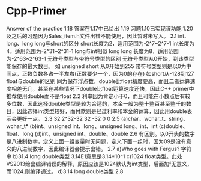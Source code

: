 # Cpp-Primer
Answer of the practice
1.18
答案在1.17中已给出
1.19
习题1.10已实现该功能
1.20及之后的习题因为Sales_item.h文件出错不能使用，因此暂时未写入。
2.1
int、long、long long与short的区分
short长度为2，适用范围为-2^7~2^7-1
int长度为4，适用范围为-2^31~2^31-1
long与int相似
long long 长度为8，适用范围为-2^63~2^63-1
无符号类型与带符号类型的区别
无符号类型从0开始，到该类型能保存的最大数目。
如 unsigned short 从0开始到255
带符号类型则是以0为中间点，正数负数各占一半左右(正数要少一个，因为0的存在)
如short从-128到127
float与double的区别
同为保存浮点数，double比float精度要高，而且二者运算速度相差无几，甚至在某些情况下double比float运算速度还快，因此C++ primer中推荐使用double而不是float
2.2
利率因为肯定小于0，而且可能在小数点后有较多位数，因此选择double类型是较为合适的，本金一般为整十整百甚至整千的数目，因此选择int类型较好，而付款则是经过利率和本金的运算，因此用double表示会更好一点。
2.3
32 2^32-32
32 -32 0 0
2.5
(a)char、wchar_t、string、wchar_t*
(b)int、unsigned int、long、unsigned long、int、int
(c)double、float、long
(d)int、unsigned int、double、double
2.6
有区别。以0开头的数字是八进制数字，定义上面一组变量时无问题，定义下面一组时，因为09是没有意义的八进制数字，因此编译器会提示出错。
2.7
a)Who goes with Fergus? 字符串
b)31.4 long double类型 3.14E1意思是3.14*10^1
c)1024 float类型。此处VS2013给出编译错误的解释，原因应该是1024默认为int类型，后面加f无意义，而1024.则编译通过。
d)3.14 long double类型
2.8
